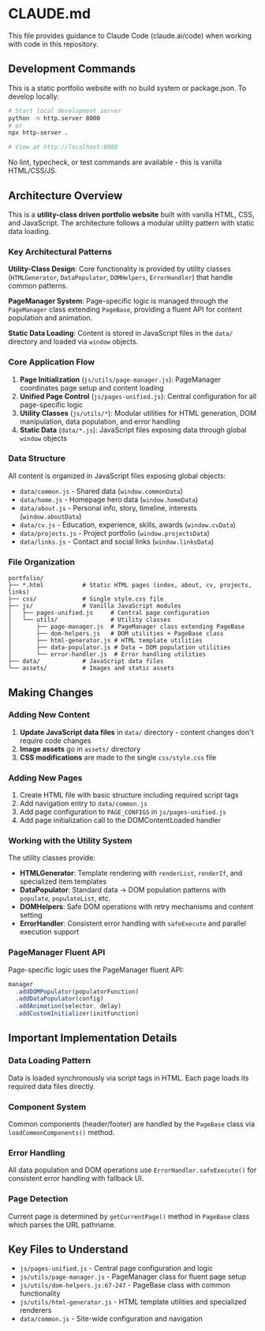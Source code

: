 # CLAUDE.md

This file provides guidance to Claude Code (claude.ai/code) when working with code in this repository.

## Development Commands

This is a static portfolio website with no build system or package.json. To develop locally:

```bash
# Start local development server
python -m http.server 8000
# or
npx http-server .

# View at http://localhost:8000
```

No lint, typecheck, or test commands are available - this is vanilla HTML/CSS/JS.

## Architecture Overview

This is a **utility-class driven portfolio website** built with vanilla HTML, CSS, and JavaScript. The architecture follows a modular utility pattern with static data loading.

### Key Architectural Patterns

**Utility-Class Design**: Core functionality is provided by utility classes (`HTMLGenerator`, `DataPopulator`, `DOMHelpers`, `ErrorHandler`) that handle common patterns.

**PageManager System**: Page-specific logic is managed through the `PageManager` class extending `PageBase`, providing a fluent API for content population and animation.

**Static Data Loading**: Content is stored in JavaScript files in the `data/` directory and loaded via `window` objects.

### Core Application Flow

1. **Page Initialization** (`js/utils/page-manager.js`): PageManager coordinates page setup and content loading
2. **Unified Page Control** (`js/pages-unified.js`): Central configuration for all page-specific logic
3. **Utility Classes** (`js/utils/*`): Modular utilities for HTML generation, DOM manipulation, data population, and error handling
4. **Static Data** (`data/*.js`): JavaScript files exposing data through global `window` objects

### Data Structure

All content is organized in JavaScript files exposing global objects:
- `data/common.js` - Shared data (`window.commonData`)
- `data/home.js` - Homepage hero data (`window.homeData`)
- `data/about.js` - Personal info, story, timeline, interests (`window.aboutData`)
- `data/cv.js` - Education, experience, skills, awards (`window.cvData`)
- `data/projects.js` - Project portfolio (`window.projectsData`)
- `data/links.js` - Contact and social links (`window.linksData`)

### File Organization

```
portfolio/
├── *.html           # Static HTML pages (index, about, cv, projects, links)
├── css/             # Single style.css file
├── js/              # Vanilla JavaScript modules
│   ├── pages-unified.js     # Central page configuration
│   └── utils/               # Utility classes
│       ├── page-manager.js  # PageManager class extending PageBase
│       ├── dom-helpers.js   # DOM utilities + PageBase class
│       ├── html-generator.js # HTML template utilities
│       ├── data-populator.js # Data → DOM population utilities
│       └── error-handler.js  # Error handling utilities
├── data/            # JavaScript data files
└── assets/          # Images and static assets
```

## Making Changes

### Adding New Content

1. **Update JavaScript data files** in `data/` directory - content changes don't require code changes
2. **Image assets** go in `assets/` directory
3. **CSS modifications** are made to the single `css/style.css` file

### Adding New Pages

1. Create HTML file with basic structure including required script tags
2. Add navigation entry to `data/common.js`
3. Add page configuration to `PAGE_CONFIGS` in `js/pages-unified.js`
4. Add page initialization call to the DOMContentLoaded handler

### Working with the Utility System

The utility classes provide:
- **HTMLGenerator**: Template rendering with `renderList`, `renderIf`, and specialized item templates
- **DataPopulator**: Standard data → DOM population patterns with `populate`, `populateList`, etc.
- **DOMHelpers**: Safe DOM operations with retry mechanisms and content setting
- **ErrorHandler**: Consistent error handling with `safeExecute` and parallel execution support

### PageManager Fluent API

Page-specific logic uses the PageManager fluent API:
```javascript
manager
  .addDOMPopulator(populatorFunction)
  .addDataPopulator(config)
  .addAnimation(selector, delay)
  .addCustomInitializer(initFunction)
```

## Important Implementation Details

### Data Loading Pattern

Data is loaded synchronously via script tags in HTML. Each page loads its required data files directly.

### Component System

Common components (header/footer) are handled by the `PageBase` class via `loadCommonComponents()` method.

### Error Handling

All data population and DOM operations use `ErrorHandler.safeExecute()` for consistent error handling with fallback UI.

### Page Detection

Current page is determined by `getCurrentPage()` method in `PageBase` class which parses the URL pathname.

## Key Files to Understand

- `js/pages-unified.js` - Central page configuration and logic
- `js/utils/page-manager.js` - PageManager class for fluent page setup
- `js/utils/dom-helpers.js:67-247` - PageBase class with common functionality
- `js/utils/html-generator.js` - HTML template utilities and specialized renderers
- `data/common.js` - Site-wide configuration and navigation